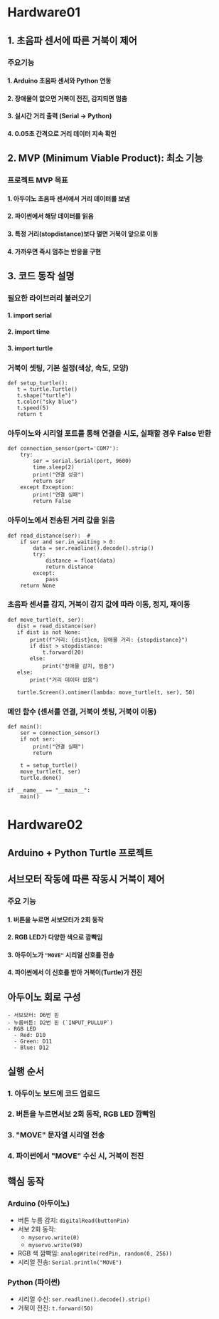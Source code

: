 # Hardware01


## 1. 초음파 센서에 따른 거북이 제어
### 주요기능
#### 1. Arduino 초음파 센서와 Python 연동

#### 2. 장애물이 없으면 거북이 전진, 감지되면 멈춤

#### 3. 실시간 거리 출력 (Serial → Python)

#### 4. 0.05초 간격으로 거리 데이터 지속 확인



## 2. MVP (Minimum Viable Product): 최소 기능
### 프로젝트 MVP 목표
#### 1. 아두이노 초음파 센서에서 거리 데이터를 보냄

#### 2. 파이썬에서 해당 데이터를 읽음

#### 3. 특정 거리(stopdistance)보다 멀면 거북이 앞으로 이동

#### 4. 가까우면 즉시 멈추는 반응을 구현



## 3. 코드 동작 설명

### 필요한 라이브러리 불러오기
#### 1. import serial
#### 2. import time
#### 3. import turtle


### 거북이 셋팅, 기본 설정(색상, 속도, 모양)
 ```
def setup_turtle():
    t = turtle.Turtle()
    t.shape("turtle")
    t.color("sky blue")
    t.speed(5)
    return t
``` 


### 아두이노와 시리얼 포트를 통해 연결을 시도, 실패할 경우 False 반환

```
def connection_sensor(port='COM7'):
    try:
        ser = serial.Serial(port, 9600)
        time.sleep(2)
        print("연결 성공")
        return ser
    except Exception:
        print("연결 실패")
        return False
```



### 아두이노에서 전송된 거리 값을 읽음

```
def read_distance(ser):  # 
    if ser and ser.in_waiting > 0:
        data = ser.readline().decode().strip()
        try:
            distance = float(data)
            return distance
        except:
            pass
    return None
```


    
### 초음파 센서를 감지, 거북이 감지 값에 따라 이동, 정지, 재이동

 ```
def move_turtle(t, ser):
    dist = read_distance(ser)
    if dist is not None:
        print(f"거리: {dist}cm, 장애물 거리: {stopdistance}")
        if dist > stopdistance:
            t.forward(20)
        else:
            print("장애물 감지, 멈춤")
    else:
        print("거리 데이터 없음")

    turtle.Screen().ontimer(lambda: move_turtle(t, ser), 50)
```



### 메인 함수 (센서를 연결, 거북이 셋팅, 거북이 이동)

```
def main():
    ser = connection_sensor()
    if not ser:
        print("연결 실패")
        return

    t = setup_turtle()
    move_turtle(t, ser)
    turtle.done()

if __name__ == "__main__":
    main()
```

# Hardware02


## Arduino + Python Turtle 프로젝트



## 서브모터 작동에 따른 작동시 거북이 제어


### 주요 기능
#### 1. 버튼을 누르면 서보모터가 2회 동작

#### 2. RGB LED가 다양한 색으로 깜빡임

#### 3. 아두이노가 `"MOVE"` 시리얼 신호를 전송

#### 4. 파이썬에서 이 신호를 받아 거북이(Turtle)가 전진



## 아두이노 회로 구성
```
- 서보모터: D6번 핀
- 누름버튼: D2번 핀 (`INPUT_PULLUP`)
- RGB LED
  - Red: D10
  - Green: D11
  - Blue: D12
 ```



## 실행 순서

### 1. 아두이노 보드에 코드 업로드

### 2. 버튼을 누르면서보 2회 동작, RGB LED 깜빡임

### 3. "MOVE" 문자열 시리얼 전송

### 4. 파이썬에서 "MOVE" 수신 시, 거북이 전진



## 핵심 동작 

### Arduino (아두이노)
- 버튼 누름 감지: `digitalRead(buttonPin)`
- 서보 2회 동작:
  - `myservo.write(0)`
  - `myservo.write(90)`
- RGB 색 깜빡임: `analogWrite(redPin, random(0, 256))`
- 시리얼 전송: `Serial.println("MOVE")`

### Python (파이썬)
- 시리얼 수신: `ser.readline().decode().strip()`
- 거북이 전진: `t.forward(50)`
